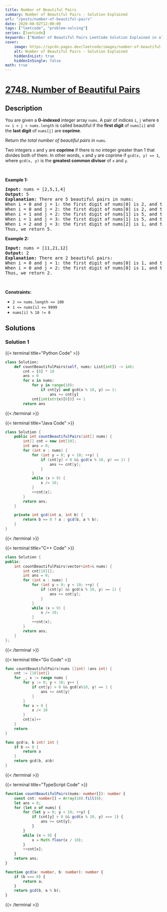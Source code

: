 ```yaml
---
title: Number of Beautiful Pairs
summary: Number of Beautiful Pairs - Solution Explained
url: "/posts/number-of-beautiful-pairs"
date: 2020-08-02T12:00:00
tags: ["leetcode", "problem-solving"]
series: [leetcode]
keywords: ["Number of Beautiful Pairs LeetCode Solution Explained in all languages", "2748", "leetcode question 2748", "Number of Beautiful Pairs", "LeetCode", "leetcode solution in Python3 C++ Java Go PHP Ruby Swift TypeScript Rust C# JavaScript C", "GeeksforGeeks", "InterviewBit", "Coding Ninjas", "HackerRank", "HackerEarth", "CodeChef", "TopCoder", "AlgoExpert", "freeCodeCamp", "Codeforces", "GitHub", "AtCoder", "Samir Paul"]
cover:
    image: https://spcdn.pages.dev/leetcode/images/number-of-beautiful-pairs.webp
    alt: Number of Beautiful Pairs - Solution Explained
    hiddenInList: true
    hiddenInSingle: false
math: true
---
```



# [2748. Number of Beautiful Pairs](https://leetcode.com/problems/number-of-beautiful-pairs)


## Description

<p>You are given a <strong>0-indexed </strong>integer array <code>nums</code>. A pair of indices <code>i</code>, <code>j</code> where <code>0 &lt;=&nbsp;i &lt; j &lt; nums.length</code> is called beautiful if the <strong>first digit</strong> of <code>nums[i]</code> and the <strong>last digit</strong> of <code>nums[j]</code> are <strong>coprime</strong>.</p>

<p>Return <em>the total number of beautiful pairs in </em><code>nums</code>.</p>

<p>Two integers <code>x</code> and <code>y</code> are <strong>coprime</strong> if there is no integer greater than 1 that divides both of them. In other words, <code>x</code> and <code>y</code> are coprime if <code>gcd(x, y) == 1</code>, where <code>gcd(x, y)</code> is the <strong>greatest common divisor</strong> of <code>x</code> and <code>y</code>.</p>

<p>&nbsp;</p>
<p><strong class="example">Example 1:</strong></p>

<pre>
<strong>Input:</strong> nums = [2,5,1,4]
<strong>Output:</strong> 5
<strong>Explanation:</strong> There are 5 beautiful pairs in nums:
When i = 0 and j = 1: the first digit of nums[0] is 2, and the last digit of nums[1] is 5. We can confirm that 2 and 5 are coprime, since gcd(2,5) == 1.
When i = 0 and j = 2: the first digit of nums[0] is 2, and the last digit of nums[2] is 1. Indeed, gcd(2,1) == 1.
When i = 1 and j = 2: the first digit of nums[1] is 5, and the last digit of nums[2] is 1. Indeed, gcd(5,1) == 1.
When i = 1 and j = 3: the first digit of nums[1] is 5, and the last digit of nums[3] is 4. Indeed, gcd(5,4) == 1.
When i = 2 and j = 3: the first digit of nums[2] is 1, and the last digit of nums[3] is 4. Indeed, gcd(1,4) == 1.
Thus, we return 5.
</pre>

<p><strong class="example">Example 2:</strong></p>

<pre>
<strong>Input:</strong> nums = [11,21,12]
<strong>Output:</strong> 2
<strong>Explanation:</strong> There are 2 beautiful pairs:
When i = 0 and j = 1: the first digit of nums[0] is 1, and the last digit of nums[1] is 1. Indeed, gcd(1,1) == 1.
When i = 0 and j = 2: the first digit of nums[0] is 1, and the last digit of nums[2] is 2. Indeed, gcd(1,2) == 1.
Thus, we return 2.
</pre>

<p>&nbsp;</p>
<p><strong>Constraints:</strong></p>

<ul>
	<li><code>2 &lt;= nums.length &lt;= 100</code></li>
	<li><code>1 &lt;= nums[i] &lt;= 9999</code></li>
	<li><code>nums[i] % 10 != 0</code></li>
</ul>

## Solutions

### Solution 1

<!-- tabs:start -->

{{< terminal title="Python Code" >}}
```python
class Solution:
    def countBeautifulPairs(self, nums: List[int]) -> int:
        cnt = [0] * 10
        ans = 0
        for x in nums:
            for y in range(10):
                if cnt[y] and gcd(x % 10, y) == 1:
                    ans += cnt[y]
            cnt[int(str(x)[0])] += 1
        return ans
```
{{< /terminal >}}

{{< terminal title="Java Code" >}}
```java
class Solution {
    public int countBeautifulPairs(int[] nums) {
        int[] cnt = new int[10];
        int ans = 0;
        for (int x : nums) {
            for (int y = 0; y < 10; ++y) {
                if (cnt[y] > 0 && gcd(x % 10, y) == 1) {
                    ans += cnt[y];
                }
            }
            while (x > 9) {
                x /= 10;
            }
            ++cnt[x];
        }
        return ans;
    }

    private int gcd(int a, int b) {
        return b == 0 ? a : gcd(b, a % b);
    }
}
```
{{< /terminal >}}

{{< terminal title="C++ Code" >}}
```cpp
class Solution {
public:
    int countBeautifulPairs(vector<int>& nums) {
        int cnt[10]{};
        int ans = 0;
        for (int x : nums) {
            for (int y = 0; y < 10; ++y) {
                if (cnt[y] && gcd(x % 10, y) == 1) {
                    ans += cnt[y];
                }
            }
            while (x > 9) {
                x /= 10;
            }
            ++cnt[x];
        }
        return ans;
    }
};
```
{{< /terminal >}}

{{< terminal title="Go Code" >}}
```go
func countBeautifulPairs(nums []int) (ans int) {
	cnt := [10]int{}
	for _, x := range nums {
		for y := 0; y < 10; y++ {
			if cnt[y] > 0 && gcd(x%10, y) == 1 {
				ans += cnt[y]
			}
		}
		for x > 9 {
			x /= 10
		}
		cnt[x]++
	}
	return
}

func gcd(a, b int) int {
	if b == 0 {
		return a
	}
	return gcd(b, a%b)
}
```
{{< /terminal >}}

{{< terminal title="TypeScript Code" >}}
```ts
function countBeautifulPairs(nums: number[]): number {
    const cnt: number[] = Array(10).fill(0);
    let ans = 0;
    for (let x of nums) {
        for (let y = 0; y < 10; ++y) {
            if (cnt[y] > 0 && gcd(x % 10, y) === 1) {
                ans += cnt[y];
            }
        }
        while (x > 9) {
            x = Math.floor(x / 10);
        }
        ++cnt[x];
    }
    return ans;
}

function gcd(a: number, b: number): number {
    if (b === 0) {
        return a;
    }
    return gcd(b, a % b);
}
```
{{< /terminal >}}

<!-- tabs:end -->

<!-- end -->
